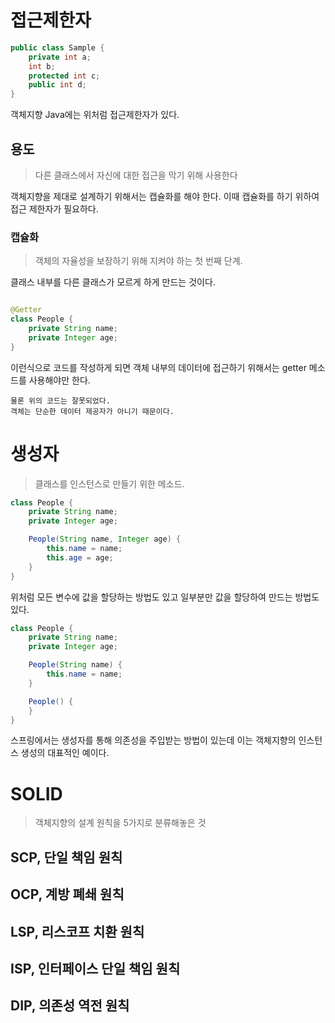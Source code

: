 # 접근제한자

```java
public class Sample {
    private int a;
    int b;
    protected int c;
    public int d;
}
```

객체지향 Java에는 위처럼 접근제한자가 있다.

## 용도

> 다른 클래스에서 자신에 대한 접근을 막기 위해 사용한다

객체지향을 제대로 설계하기 위해서는 캡슐화를 해야 한다. 이때 캡슐화를 하기 위하여 접근 제한자가 필요하다.

### 캡슐화

> 객체의 자율성을 보장하기 위해 지켜야 하는 첫 번째 단계.

클래스 내부를 다른 클래스가 모르게 하게 만드는 것이다.

```java

@Getter
class People {
    private String name;
    private Integer age;
}
```

이런식으로 코드를 작성하게 되면 객체 내부의 데이터에 접근하기 위해서는 getter 메소드를 사용해야만 한다.

```
물론 위의 코드는 잘못되었다.
객체는 단순한 데이터 제공자가 아니기 때문이다.
```

# 생성자

> 클래스를 인스턴스로 만들기 위한 메소드.

```java
class People {
    private String name;
    private Integer age;

    People(String name, Integer age) {
        this.name = name;
        this.age = age;
    }
}
```

위처럼 모든 변수에 값을 할당하는 방법도 있고 일부분만 값을 할당하여 만드는 방법도 있다.

```java
class People {
    private String name;
    private Integer age;

    People(String name) {
        this.name = name;
    }

    People() {
    }
}
```

스프링에서는 생성자를 통해 의존성을 주입받는 방법이 있는데 이는 객체지향의 인스턴스 생성의 대표적인 예이다.

# SOLID

> 객체지향의 설계 원칙을 5가지로 분류해놓은 것

## SCP, 단일 책임 원칙

## OCP, 계방 폐쇄 원칙

## LSP, 리스코프 치환 원칙

## ISP, 인터페이스 단일 책임 원칙

## DIP, 의존성 역전 원칙